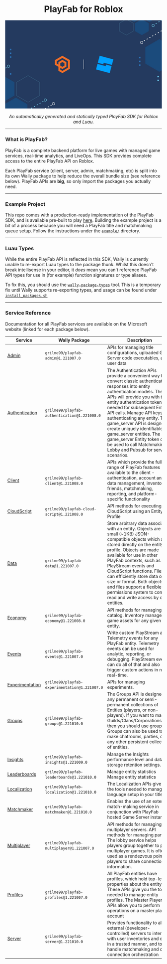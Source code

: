 <h1 align="center">PlayFab for Roblox</h1> 

![banner](/.github/assets/banner.jpg) 

*<p align="center">An automatically generated and statically typed PlayFab SDK 
for Roblox and Luau.</p>* 

----- 

### What is PlayFab? 

PlayFab is a complete backend platform for live games with managed game services, 
real-time analytics, and LiveOps. This SDK provides complete access to the entire 
PlayFab API on Roblox. 

Each PlayFab service (client, server, admin, matchmaking, etc) is split into 
its own Wally package to help reduce the overall bundle size (see reference 
below). PlayFab APIs are **big**, so only import the packages you actually need. 

----- 

### Example Project 

This repo comes with a production-ready implementation of the PlayFab SDK, and 
is available pre-built to play [here](https://roblox.com). Building the example 
project is a bit of a process because you will need a PlayFab title and matchmaking 
queue setup. Follow the instructions under the [`example/`](/example) directory. 

----- 

### Luau Types 

While the entire PlayFab API is reflected in this SDK, Wally is currently unable 
to re-export Luau types to the package thunk. Whilst this doesn't break intellisense 
in your editor, it *does* mean you can't reference PlayFab API types for use 
in (for example) function signatures or type aliases. 

To fix this, you should use the [`wally-package-types`](https://github.com/JohnnyMorganz/wally-package-types) 
tool. This is a temporary fix until Wally supports re-exporting types, and usage 
can be found under [`install_packages.sh`](example/scripts/install_packages.sh) 

----- 

### Service Reference 

Documentation for all PlayFab services are available on the Microsoft website 
(linked for each package below). 

| Service | Wally Package | Description |
| --- | ------------- | ----------- |
| [Admin](https://learn.microsoft.com/en-gb/rest/api/playfab/admin) | `grilme99/playfab-admin@1.221007.0` | APIs for managing title configurations, uploaded Game Server code executables, and user data |
| [Authentication](https://learn.microsoft.com/en-gb/rest/api/playfab/authentication) | `grilme99/playfab-authentication@1.221008.0` | The Authentication APIs provide a convenient way to convert classic authentication responses into entity authentication models. These APIs will provide you with the entity authentication token needed for subsequent Entity API calls. Manage API keys for authenticating any entity. The game_server API is designed to create uniquely identifiable game_server entities. The game_server Entity token can be used to call Matchmaking Lobby and Pubsub for server scenarios. |
| [Client](https://learn.microsoft.com/en-gb/rest/api/playfab/client) | `grilme99/playfab-client@1.221008.0` | APIs which provide the full range of PlayFab features available to the client - authentication, account and data management, inventory, friends, matchmaking, reporting, and platform-specific functionality |
| [CloudScript](https://learn.microsoft.com/en-gb/rest/api/playfab/cloudscript) | `grilme99/playfab-cloud-script@1.221008.0` | API methods for executing CloudScript using an Entity Profile |
| [Data](https://learn.microsoft.com/en-gb/rest/api/playfab/data) | `grilme99/playfab-data@1.221007.0` | Store arbitrary data associated with an entity. Objects are small (~1KB) JSON-compatible objects which are stored directly on the entity profile. Objects are made available for use in other PlayFab contexts, such as PlayStream events and CloudScript functions. Files can efficiently store data of any size or format. Both objects and files support a flexible permissions system to control read and write access by other entities. |
| [Economy](https://learn.microsoft.com/en-gb/rest/api/playfab/economy) | `grilme99/playfab-economy@1.221008.0` | API methods for managing the catalog. Inventory manages in-game assets for any given entity. |
| [Events](https://learn.microsoft.com/en-gb/rest/api/playfab/events) | `grilme99/playfab-events@1.221007.0` | Write custom PlayStream and Telemetry events for any PlayFab entity. Telemetry events can be used for analytic, reporting, or debugging. PlayStream events can do all of that and also trigger custom actions in near real-time. |
| [Experimentation](https://learn.microsoft.com/en-gb/rest/api/playfab/experimentation) | `grilme99/playfab-experimentation@1.221007.0` | APIs for managing experiments. |
| [Groups](https://learn.microsoft.com/en-gb/rest/api/playfab/groups) | `grilme99/playfab-groups@1.221010.0` | The Groups API is designed for any permanent or semi-permanent collections of Entities (players, or non-players). If you want to make Guilds/Clans/Corporations/etc., then you should use groups. Groups can also be used to make chatrooms, parties, or any other persistent collection of entities. |
| [Insights](https://learn.microsoft.com/en-gb/rest/api/playfab/insights) | `grilme99/playfab-insights@1.221009.0` | Manage the Insights performance level and data storage retention settings. |
| [Leaderboards](https://learn.microsoft.com/en-gb/rest/api/playfab/leaderboards) | `grilme99/playfab-leaderboards@1.221010.0` | Manage entity statistics Manage entity statistics |
| [Localization](https://learn.microsoft.com/en-gb/rest/api/playfab/localization) | `grilme99/playfab-localization@1.221010.0` | The Localization APIs give you the tools needed to manage language setup in your title. |
| [Matchmaker](https://learn.microsoft.com/en-gb/rest/api/playfab/matchmaker) | `grilme99/playfab-matchmaker@1.221010.0` | Enables the use of an external match-making service in conjunction with PlayFab hosted Game Server instances |
| [Multiplayer](https://learn.microsoft.com/en-gb/rest/api/playfab/multiplayer) | `grilme99/playfab-multiplayer@1.221007.0` | API methods for managing multiplayer servers. API methods for managing parties. The lobby service helps players group together to play multiplayer games. It is often used as a rendezvous point for players to share connection information. |
| [Profiles](https://learn.microsoft.com/en-gb/rest/api/playfab/profiles) | `grilme99/playfab-profiles@1.221007.0` | All PlayFab entities have profiles, which hold top-level properties about the entity. These APIs give you the tools needed to manage entity profiles. The Master Player APIs allow you to perform operations on a master player account |
| [Server](https://learn.microsoft.com/en-gb/rest/api/playfab/server) | `grilme99/playfab-server@1.221010.0` | Provides functionality to allow external (developer-controlled) servers to interact with user inventories and data in a trusted manner, and to handle matchmaking and client connection orchestration |

